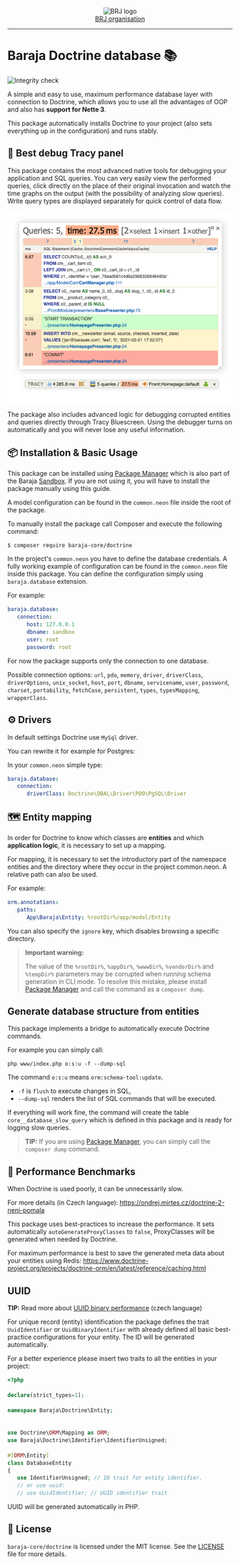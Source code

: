 <div align='center'>
  <picture>
    <source media='(prefers-color-scheme: dark)' srcset='https://cdn.brj.app/images/brj-logo/logo-regular.png'>
    <img src='https://cdn.brj.app/images/brj-logo/logo-dark.png' alt='BRJ logo'>
  </picture>
  <br>
  <a href="https://brj.app">BRJ organisation</a>
</div>
<hr>

Baraja Doctrine database 📚
===========================

![Integrity check](https://github.com/baraja-core/doctrine/workflows/Integrity%20check/badge.svg)

A simple and easy to use, maximum performance database layer with connection to Doctrine, which allows you to use all the advantages of OOP and also has **support for Nette 3**.

This package automatically installs Doctrine to your project (also sets everything up in the configuration) and runs stably.

🐛 Best debug Tracy panel
-------------------------

This package contains the most advanced native tools for debugging your application and SQL queries. You can very easily view the performed queries, click directly on the place of their original invocation and watch the time graphs on the output (with the possibility of analyzing slow queries). Write query types are displayed separately for quick control of data flow.

![Baraja Doctrine debug Tracy panel](doc/tracy-panel-design.png)

The package also includes advanced logic for debugging corrupted entities and queries directly through Tracy Bluescreen. Using the debugger turns on automatically and you will never lose any useful information.

📦 Installation & Basic Usage
-----------------------------

This package can be installed using [Package Manager](https://github.com/baraja-core/package-manager) which is also part of the Baraja [Sandbox](https://github.com/baraja-core/sandbox). If you are not using it, you will have to install the package manually using this guide.

A model configuration can be found in the `common.neon` file inside the root of the package.

To manually install the package call Composer and execute the following command:

```shell
$ composer require baraja-core/doctrine
```

In the project's `common.neon` you have to define the database credentials. A fully working example of configuration can be found in the `common.neon` file inside this package. You can define the configuration simply using `baraja.database` extension.

For example:

```yaml
baraja.database:
   connection:
      host: 127.0.0.1
      dbname: sandbox
      user: root
      password: root
```

For now the package supports only the connection to one database.

Possible connection options: `url`, `pdo`, `memory`, `driver`, `driverClass`, `driverOptions`, `unix_socket`, `host`, `port`, `dbname`, `servicename`, `user`, `password`, `charset`, `portability`, `fetchCase`, `persistent`, `types`, `typesMapping`, `wrapperClass`.

⚙️ Drivers
----------

In default settings Doctrine use `MySql` driver.

You can rewrite it for example for Postgres:

In your `common.neon` simple type:

```yaml
baraja.database:
   connection:
      driverClass: Doctrine\DBAL\Driver\PDO\PgSQL\Driver
```

🗺️ Entity mapping
------------------

In order for Doctrine to know which classes are **entities** and which **application logic**, it is necessary to set up a mapping.

For mapping, it is necessary to set the introductory part of the namespace entities and the directory where they occur in the project common.neon. A relative path can also be used.

For example:

```yaml
orm.annotations:
   paths:
      App\Baraja\Entity: %rootDir%/app/model/Entity
```

You can also specify the `ignore` key, which disables browsing a specific directory.

> **Important warning:**
>
> The value of the `%rootDir%`, `%appDir%`, `%wwwDir%`, `%vendorDir%` and `%tempDir%` parameters may be corrupted when running schema generation in CLI mode.
> To resolve this mistake, please install [Package Manager](https://github.com/baraja-core/package-manager) and call the command as a `composer dump`.

Generate database structure from entities
-----------------------------------------

This package implements a bridge to automatically execute Doctrine commands.

For example you can simply call:

```shell
php www/index.php o:s:u -f --dump-sql
```

The command `o:s:u` means `orm:schema-tool:update`.

- `-f` is `flush` to execute changes in SQL,
- `--dump-sql` renders the list of SQL commands that will be executed.

If everything will work fine, the command will create the table `core__database_slow_query` which is defined in this package and is ready for logging slow queries.

> **TIP:** If you are using [Package Manager](https://github.com/baraja-core/package-manager), you can simply call the `composer dump` command.

🚀 Performance Benchmarks
-------------------------

When Doctrine is used poorly, it can be unnecessarily slow.

For more details (in Czech language): https://ondrej.mirtes.cz/doctrine-2-neni-pomala

This package uses best-practices to increase the performance. It sets automatically `autoGenerateProxyClasses` to `false`, ProxyClasses will be generated when needed by Doctrine.

For maximum performance is best to save the generated meta data about your entities using Redis: https://www.doctrine-project.org/projects/doctrine-orm/en/latest/reference/caching.html

UUID
----

**TIP:** Read more about [UUID binary performance](https://php.baraja.cz/uuid-performance) (czech language)

For unique record (entity) identification the package defines the trait `UuidIdentifier` or `UuidBinaryIdentifier` with already defined all basic best-practice configurations for your entity. The ID will be generated automatically.

For a better experience please insert two traits to all the entities in your project:

```php
<?php

declare(strict_types=1);

namespace Baraja\Doctrine\Entity;


use Doctrine\ORM\Mapping as ORM;
use Baraja\Doctrine\Identifier\IdentifierUnsigned;

#[ORM\Entity]
class DatabaseEntity
{
   use IdentifierUnsigned; // ID trait for entity identifier.
   // or use uuid:
   // use UuidIdentifier; // UUID identifier trait
```

UUID will be generated automatically in PHP.

📄 License
-----------

`baraja-core/doctrine` is licensed under the MIT license. See the [LICENSE](https://github.com/baraja-core/doctrine/blob/master/LICENSE) file for more details.
